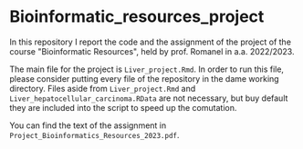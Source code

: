 # Bioinformatic_resources_project
In this repository I report the code and the assignment of the project of the course "Bioinformatic Resources", held by prof. Romanel in a.a. 2022/2023. 

The main file for the project is `Liver_project.Rmd`. In order to run this file, please consider putting every file of the repository in the dame working directory. 
Files aside from `Liver_project.Rmd` and `Liver_hepatocellular_carcinoma.RData` are not necessary, but buy default they are included into the script to speed up the comutation. 

You can find the text of the assignment in `Project_Bioinformatics_Resources_2023.pdf`. 

